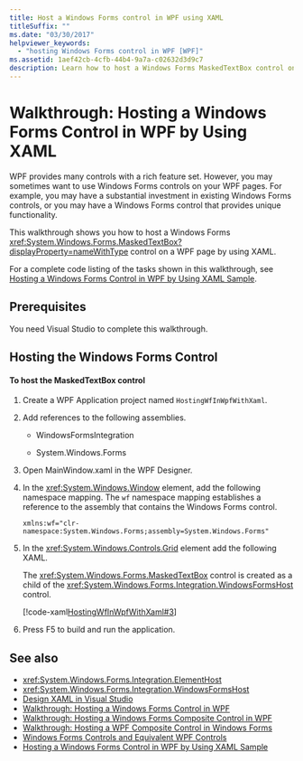 ```yaml
---
title: Host a Windows Forms control in WPF using XAML
titleSuffix: ""
ms.date: "03/30/2017"
helpviewer_keywords:
  - "hosting Windows Forms control in WPF [WPF]"
ms.assetid: 1aef42cb-4cfb-44b4-9a7a-c02632d3d9c7
description: Learn how to host a Windows Forms MaskedTextBox control on a Windows Presentation Foundation page by using XAML.
---
```

# Walkthrough: Hosting a Windows Forms Control in WPF by Using XAML
WPF provides many controls with a rich feature set. However, you may sometimes want to use Windows Forms controls on your WPF pages. For example, you may have a substantial investment in existing Windows Forms controls, or you may have a Windows Forms control that provides unique functionality.  
  
 This walkthrough shows you how to host a Windows Forms <xref:System.Windows.Forms.MaskedTextBox?displayProperty=nameWithType> control on a WPF page by using XAML.  
  
 For a complete code listing of the tasks shown in this walkthrough, see [Hosting a Windows Forms Control in WPF by Using XAML Sample](https://github.com/Microsoft/WPF-Samples/tree/master/Migration%20and%20Interoperability/HostingWfInWpfWithXaml).
  
## Prerequisites  

You need Visual Studio to complete this walkthrough.  
  
## Hosting the Windows Forms Control  
  
#### To host the MaskedTextBox control  
  
1. Create a WPF Application project named `HostingWfInWpfWithXaml`.  
  
2. Add references to the following assemblies.  
  
    - WindowsFormsIntegration  
  
    - System.Windows.Forms  
  
3. Open MainWindow.xaml in the WPF Designer.  
  
4. In the <xref:System.Windows.Window> element, add the following namespace mapping. The `wf` namespace mapping establishes a reference to the assembly that contains the Windows Forms control.  
  
    ```xaml  
    xmlns:wf="clr-namespace:System.Windows.Forms;assembly=System.Windows.Forms"  
    ```  
  
5. In the <xref:System.Windows.Controls.Grid> element add the following XAML.  
  
     The <xref:System.Windows.Forms.MaskedTextBox> control is created as a child of the <xref:System.Windows.Forms.Integration.WindowsFormsHost> control.  
  
     [!code-xaml[HostingWfInWpfWithXaml#3](~/samples/snippets/csharp/VS_Snippets_Wpf/HostingWfInWpfWithXaml/CSharp/HostingWfInWpf/Window1.xaml#3)]  
  
6. Press F5 to build and run the application.  
  
## See also

- <xref:System.Windows.Forms.Integration.ElementHost>
- <xref:System.Windows.Forms.Integration.WindowsFormsHost>
- [Design XAML in Visual Studio](/visualstudio/xaml-tools/designing-xaml-in-visual-studio)
- [Walkthrough: Hosting a Windows Forms Control in WPF](walkthrough-hosting-a-windows-forms-control-in-wpf.md)
- [Walkthrough: Hosting a Windows Forms Composite Control in WPF](walkthrough-hosting-a-windows-forms-composite-control-in-wpf.md)
- [Walkthrough: Hosting a WPF Composite Control in Windows Forms](walkthrough-hosting-a-wpf-composite-control-in-windows-forms.md)
- [Windows Forms Controls and Equivalent WPF Controls](windows-forms-controls-and-equivalent-wpf-controls.md)
- [Hosting a Windows Forms Control in WPF by Using XAML Sample](https://github.com/Microsoft/WPF-Samples/tree/master/Migration%20and%20Interoperability/HostingWfInWpfWithXaml)
